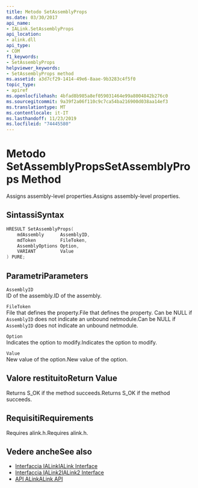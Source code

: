```yaml
---
title: Metodo SetAssemblyProps
ms.date: 03/30/2017
api_name:
- IALink.SetAssemblyProps
api_location:
- alink.dll
api_type:
- COM
f1_keywords:
- SetAssemblyProps
helpviewer_keywords:
- SetAssemblyProps method
ms.assetid: a3d7cf29-1414-49e6-8aae-9b3283c4f5f0
topic_type:
- apiref
ms.openlocfilehash: 4bfad8b985a8ef059031464e99a8004842b276c0
ms.sourcegitcommit: 9a39f2a06f110c9c7ca54ba216900d038aa14ef3
ms.translationtype: MT
ms.contentlocale: it-IT
ms.lasthandoff: 11/23/2019
ms.locfileid: "74445580"
---
```

# <a name="setassemblyprops-method"></a><span data-ttu-id="04f72-102">Metodo SetAssemblyProps</span><span class="sxs-lookup"><span data-stu-id="04f72-102">SetAssemblyProps Method</span></span>
<span data-ttu-id="04f72-103">Assigns assembly-level properties.</span><span class="sxs-lookup"><span data-stu-id="04f72-103">Assigns assembly-level properties.</span></span>  
  
## <a name="syntax"></a><span data-ttu-id="04f72-104">Sintassi</span><span class="sxs-lookup"><span data-stu-id="04f72-104">Syntax</span></span>  
  
```cpp  
HRESULT SetAssemblyProps(  
    mdAssembly      AssemblyID,  
    mdToken         FileToken,  
    AssemblyOptions Option,  
    VARIANT         Value  
) PURE;  
```  
  
## <a name="parameters"></a><span data-ttu-id="04f72-105">Parametri</span><span class="sxs-lookup"><span data-stu-id="04f72-105">Parameters</span></span>  
 `AssemblyID`  
 <span data-ttu-id="04f72-106">ID of the assembly.</span><span class="sxs-lookup"><span data-stu-id="04f72-106">ID of the assembly.</span></span>  
  
 `FileToken`  
 <span data-ttu-id="04f72-107">File that defines the property.</span><span class="sxs-lookup"><span data-stu-id="04f72-107">File that defines the property.</span></span> <span data-ttu-id="04f72-108">Can be NULL if `AssemblyID` does not indicate an unbound netmodule.</span><span class="sxs-lookup"><span data-stu-id="04f72-108">Can be NULL if `AssemblyID` does not indicate an unbound netmodule.</span></span>  
  
 `Option`  
 <span data-ttu-id="04f72-109">Indicates the option to modify.</span><span class="sxs-lookup"><span data-stu-id="04f72-109">Indicates the option to modify.</span></span>  
  
 `Value`  
 <span data-ttu-id="04f72-110">New value of the option.</span><span class="sxs-lookup"><span data-stu-id="04f72-110">New value of the option.</span></span>  
  
## <a name="return-value"></a><span data-ttu-id="04f72-111">Valore restituito</span><span class="sxs-lookup"><span data-stu-id="04f72-111">Return Value</span></span>  
 <span data-ttu-id="04f72-112">Returns S_OK if the method succeeds.</span><span class="sxs-lookup"><span data-stu-id="04f72-112">Returns S_OK if the method succeeds.</span></span>  
  
## <a name="requirements"></a><span data-ttu-id="04f72-113">Requisiti</span><span class="sxs-lookup"><span data-stu-id="04f72-113">Requirements</span></span>  
 <span data-ttu-id="04f72-114">Requires alink.h.</span><span class="sxs-lookup"><span data-stu-id="04f72-114">Requires alink.h.</span></span>  
  
## <a name="see-also"></a><span data-ttu-id="04f72-115">Vedere anche</span><span class="sxs-lookup"><span data-stu-id="04f72-115">See also</span></span>

- [<span data-ttu-id="04f72-116">Interfaccia IALink</span><span class="sxs-lookup"><span data-stu-id="04f72-116">IALink Interface</span></span>](ialink-interface.md)
- [<span data-ttu-id="04f72-117">Interfaccia IALink2</span><span class="sxs-lookup"><span data-stu-id="04f72-117">IALink2 Interface</span></span>](ialink2-interface.md)
- [<span data-ttu-id="04f72-118">API ALink</span><span class="sxs-lookup"><span data-stu-id="04f72-118">ALink API</span></span>](index.md)
